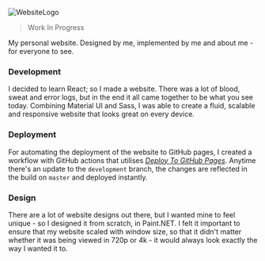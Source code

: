 ![WebsiteLogo](https://user-images.githubusercontent.com/45587386/77818965-02f7eb80-713c-11ea-994a-7600c1a31a32.png "matteas.nz")

> Work In Progress

My personal website. Designed by me, implemented by me and about me - for everyone to see.

### Development

I decided to learn React; so I made a website. There was a lot of blood, sweat and error logs, but in the end it all came together to be what you see today. Combining Material UI and Sass, I was able to create a fluid, scalable and responsive website that looks great on every device.

### Deployment

For automating the deployment of the website to GitHub pages, I created a workflow with GitHub actions that utilises *[Deploy To GitHub Pages](https://github.com/marketplace/actions/deploy-to-github-pages)*. Anytime there's an update to the `development` branch, the changes are reflected in the build on `master` and deployed instantly.

### Design

There are a lot of website designs out there, but I wanted mine to feel unique - so I designed it from scratch, in Paint.NET. I felt it important to ensure that my website scaled with window size, so that it didn't matter whether it was being viewed in 720p or 4k - it would always look exactly the way I wanted it to.
